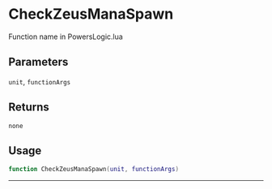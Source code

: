 # CheckZeusManaSpawn
Function name in PowersLogic.lua
## Parameters
`unit`, `functionArgs`
## Returns
`none`
## Usage
```lua
function CheckZeusManaSpawn(unit, functionArgs)
```
---
